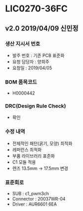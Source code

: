 # LIC0270-36FC

## v2.0 2019/04/09 신민정

### 생산 지시서 번호
* 발주 번호 : 기존 PCB 표준화
* 요청 담당자 : 양희주
* 요청일 : 2019/04/05

###  BOM 품목코드
* H0000442

### DRC(Design Rule Check)
* 확인

### 수정 내역
* 전체적인 패턴(굵기, 모양) 최적화
* 레퍼런스 최적화
* 부품 라이브러리 표준화
* C1 모듈 적용
* 렌즈 13.5mm → 17.5mm 변경

### 표준회로
* SUB : c1_pwm3ch
* Connector : 20037WR-04
* Driver : AUR6601 6EA
